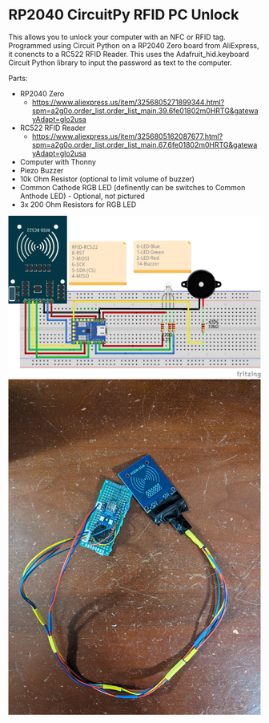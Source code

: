 # RP2040 CircuitPy RFID PC Unlock

This allows you to unlock your computer with an NFC or RFID tag.  Programmed using Circuit Python on a RP2040 Zero board from AliExpress, it conencts to a RC522 RFID Reader.  This uses the Adafruit_hid.keyboard Circuit Python library to input the password as text to the computer.

Parts:
* RP2040 Zero
	* https://www.aliexpress.us/item/3256805271899344.html?spm=a2g0o.order_list.order_list_main.39.6fe01802m0HRTG&gatewayAdapt=glo2usa
* RC522 RFID Reader
	* https://www.aliexpress.us/item/3256805162087677.html?spm=a2g0o.order_list.order_list_main.67.6fe01802m0HRTG&gatewayAdapt=glo2usa
* Computer with Thonny
* Piezo Buzzer
* 10k Ohm Resistor (optional to limit volume of buzzer)
* Common Cathode RGB LED (definently can be switches to Common Anthode LED) - Optional, not pictured
* 3x 200 Ohm Resistors for RGB LED


<picture>
 <source media="(prefers-color-scheme: dark)" srcset="https://github.com/abacon118/RP2040-CircuitPy-RFID-PC-Unlock/blob/main/Schematic/RFID_PC_RP2040Zero.jpg">
 <source media="(prefers-color-scheme: light)" srcset="https://github.com/abacon118/RP2040-CircuitPy-RFID-PC-Unlock/blob/main/Schematic/RFID_PC_RP2040Zero.jpg">
 <img alt="Schematic" src="https://github.com/abacon118/RP2040-CircuitPy-RFID-PC-Unlock/blob/main/Schematic/RFID_PC_RP2040Zero.jpg">
</picture>

<picture>
 <source media="(prefers-color-scheme: dark)" srcset="https://github.com/abacon118/RP2040-CircuitPy-RFID-PC-Unlock/blob/main/Photos/PXL_20230624_032824612.jpg">
 <source media="(prefers-color-scheme: light)" srcset="https://github.com/abacon118/RP2040-CircuitPy-RFID-PC-Unlock/blob/main/Photos/PXL_20230624_032824612.jpg">
 <img alt="Completed Board" src="https://github.com/abacon118/RP2040-CircuitPy-RFID-PC-Unlock/blob/main/Photos/PXL_20230624_032824612.jpg">
</picture>
